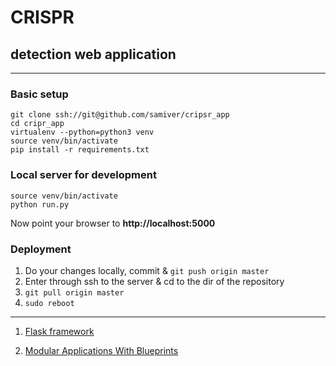 # CRISPR
## detection web application

--------------------

### Basic setup
```{bash}
git clone ssh://git@github.com/samiver/cripsr_app
cd cripr_app
virtualenv --python=python3 venv
source venv/bin/activate
pip install -r requirements.txt
```

### Local server for development
```{bash}
source venv/bin/activate
python run.py
```
Now point your browser to **http://localhost:5000**

### Deployment
1. Do your changes locally, commit & `git push origin master`
2. Enter through ssh to the server & cd to the dir of the repository
3. `git pull origin master`
4. `sudo reboot`

----------------------

1. [Flask framework](http://flask.pocoo.org/)

2. [Modular Applications With Blueprints](http://flask.pocoo.org/docs/0.10/blueprints/)
